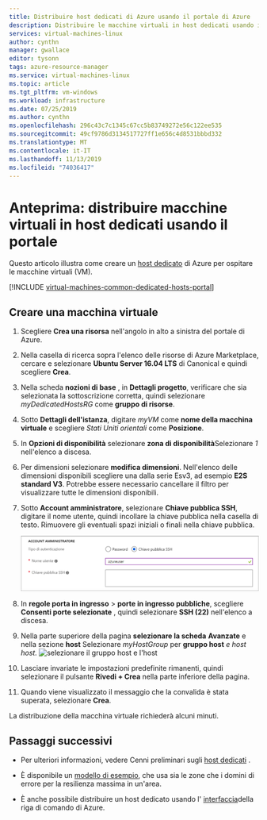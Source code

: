 ```yaml
---
title: Distribuire host dedicati di Azure usando il portale di Azure
description: Distribuire le macchine virtuali in host dedicati usando il portale di Azure.
services: virtual-machines-linux
author: cynthn
manager: gwallace
editor: tysonn
tags: azure-resource-manager
ms.service: virtual-machines-linux
ms.topic: article
ms.tgt_pltfrm: vm-windows
ms.workload: infrastructure
ms.date: 07/25/2019
ms.author: cynthn
ms.openlocfilehash: 296c43c7c1345c67cc5b83749272e56c122ee535
ms.sourcegitcommit: 49cf9786d3134517727ff1e656c4d8531bbbd332
ms.translationtype: MT
ms.contentlocale: it-IT
ms.lasthandoff: 11/13/2019
ms.locfileid: "74036417"
---
```

# <a name="preview-deploy-vms-to-dedicated-hosts-using-the-portal"></a>Anteprima: distribuire macchine virtuali in host dedicati usando il portale

Questo articolo illustra come creare un [host dedicato](dedicated-hosts.md) di Azure per ospitare le macchine virtuali (VM). 

[!INCLUDE [virtual-machines-common-dedicated-hosts-portal](../../../includes/virtual-machines-common-dedicated-hosts-portal.md)]

## <a name="create-a-vm"></a>Creare una macchina virtuale

1. Scegliere **Crea una risorsa** nell'angolo in alto a sinistra del portale di Azure.
1. Nella casella di ricerca sopra l'elenco delle risorse di Azure Marketplace, cercare e selezionare **Ubuntu Server 16.04 LTS** di Canonical e quindi scegliere **Crea**.
1. Nella scheda **nozioni di base** , in **Dettagli progetto**, verificare che sia selezionata la sottoscrizione corretta, quindi selezionare *myDedicatedHostsRG* come **gruppo di risorse**. 
1. Sotto **Dettagli dell'istanza**, digitare *myVM* come **nome della macchina virtuale** e scegliere *Stati Uniti orientali* come **Posizione**.
1. In **Opzioni di disponibilità** selezionare **zona di disponibilità**Selezionare *1* nell'elenco a discesa.
1. Per dimensioni selezionare **modifica dimensioni**. Nell'elenco delle dimensioni disponibili scegliere una dalla serie Esv3, ad esempio **E2S standard V3**. Potrebbe essere necessario cancellare il filtro per visualizzare tutte le dimensioni disponibili.
1. Sotto **Account amministratore**, selezionare **Chiave pubblica SSH**, digitare il nome utente, quindi incollare la chiave pubblica nella casella di testo. Rimuovere gli eventuali spazi iniziali o finali nella chiave pubblica.

    ![Account amministratore](./media/quick-create-portal/administrator-account.png)

1. In **regole porta in ingresso** > **porte in ingresso pubbliche**, scegliere **Consenti porte selezionate** , quindi selezionare **SSH (22)** nell'elenco a discesa. 
1. Nella parte superiore della pagina **selezionare la scheda** **Avanzate** e nella sezione **host** Selezionare *myHostGroup* per **gruppo host** *e host host.* 
    ![selezionare il gruppo host e l'host](./media/dedicated-hosts-portal/advanced.png)
1. Lasciare invariate le impostazioni predefinite rimanenti, quindi selezionare il pulsante **Rivedi + Crea** nella parte inferiore della pagina.
1. Quando viene visualizzato il messaggio che la convalida è stata superata, selezionare **Crea**.

La distribuzione della macchina virtuale richiederà alcuni minuti.

## <a name="next-steps"></a>Passaggi successivi

- Per ulteriori informazioni, vedere Cenni preliminari sugli [host dedicati](dedicated-hosts.md) .

- È disponibile un [modello di esempio](https://github.com/Azure/azure-quickstart-templates/blob/master/201-vm-dedicated-hosts/README.md), che usa sia le zone che i domini di errore per la resilienza massima in un'area.

- È anche possibile distribuire un host dedicato usando l' [interfaccia](dedicated-hosts-cli.md)della riga di comando di Azure.



